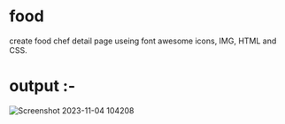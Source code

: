 # food
create food chef detail page useing font awesome icons, IMG, HTML and CSS.

# output :-
  ![Screenshot 2023-11-04 104208](https://github.com/SAHILRATHO/food/assets/144763172/d3f48978-3672-4233-aa5f-1a65a12b0652)
